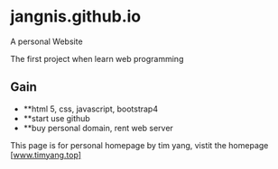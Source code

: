 # jangnis.github.io

A personal Website

The first project when learn web programming

## Gain

- **html 5, css, javascript, bootstrap4
- **start use github
- **buy personal domain, rent web server

This page is for personal homepage by tim yang, vistit the homepage [www.timyang.top]
